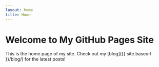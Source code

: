 ```yaml
---
layout: home
title: Home
---
```

# Welcome to My GitHub Pages Site
This is the home page of my site. Check out my [blog]({{ site.baseurl }}/blog/) for the latest posts!
